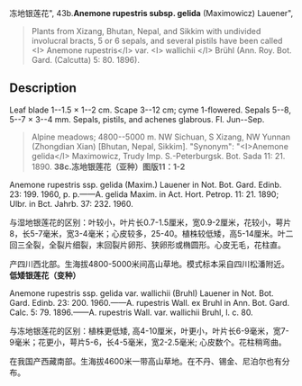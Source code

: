 冻地银莲花",
43b.**Anemone rupestris subsp. gelida** (Maximowicz) Lauener",

> Plants from Xizang, Bhutan, Nepal, and Sikkim with undivided involucral bracts, 5 or 6 sepals, and several pistils have been called &lt;I&gt; Anemone rupestris&lt;/I&gt; var. &lt;I&gt; wallichii &lt;/I&gt; Brühl (Ann. Roy. Bot. Gard. (Calcutta) 5: 80. 1896).

## Description
Leaf blade 1--1.5 × 1--2 cm. Scape 3--12 cm; cyme 1-flowered. Sepals 5--8, 5--7 × 3--4 mm. Sepals, pistils, and achenes glabrous. Fl. Jun--Sep.

> Alpine meadows; 4800--5000 m. NW Sichuan, S Xizang, NW Yunnan (Zhongdian Xian) [Bhutan, Nepal, Sikkim].
  "Synonym": "&lt;I&gt;Anemone gelida&lt;/I&gt; Maximowicz, Trudy Imp. S.-Peterburgsk. Bot. Sada 11: 21. 1890.
**38c.冻地银莲花（亚种）图版11：1-2**

Anemone rupestris ssp. gelida (Maxim.) Lauener in Not. Bot. Gard. Edinb. 23: 199. 1960, p. p.——A. gelida Maxim. in Act. Hort. Petrop. 11: 21. 1890; Ulbr. in Bct. Jahrb. 37: 232. 1960.

与湿地银莲花的区别：叶较小，叶片长0.7-1.5厘米，宽0.9-2厘米，花较小，萼片8，长5-7毫米，宽3-4毫米；心皮较多，25-40。植株较低矮，高5-14厘米。叶二回三全裂，全裂片细裂，末回裂片卵形、狭卵形或椭圆形。心皮无毛，花柱直。

产四川西北部。生海拔4800-5000米间高山草地。模式标本采自四川松潘附近。
**低矮银莲花（变种）**

Anemone rupestris ssp. gelida var. wallichii (Bruhl) Lauener in Not. Bot. Gard. Edinb. 23: 200. 1960.——A. rupestris Wall. ex Bruhl in Ann. Bot. Gard. Calc. 5: 79. 1896.——A. rupestris Wall. var. wallichii Bruhl, l. c. 80.

与冻地银莲花的区别：植株更低矮, 高4-10厘米，叶更小，叶片长6-9毫米，宽7-9毫米；花更小，萼片5-6，长4-5毫米，宽2-2.5毫米; 心皮数个。花柱稍弯曲。

在我国产西藏南部。生海拔4600米一带高山草地。在不丹、锡金、尼泊尔也有分布。
